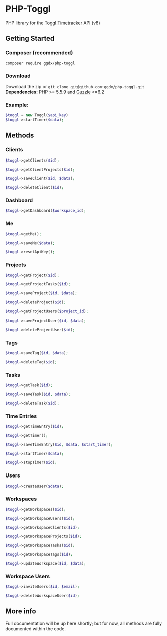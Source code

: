 # PHP-Toggl
PHP library for the [Toggl Timetracker](https://toggl.com)  API (v8)

## Getting Started
### Composer (recommended)
`composer require ggdx/php-toggl`

### Download
Download the zip or `git clone git@github.com:ggdx/php-toggl.git`
**Dependencies:** PHP >= 5.5.9 and [Guzzle](https://github.com/guzzle/guzzle) >=6.2

### Example:
```php
$toggl = new Toggl($api_key)
$toggl->startTimer($data);
```


## Methods
### Clients
```php
$toggl->getClients($id);
```
```php
$toggl->getClientProjects($id);
```
```php
$toggl->saveClient($id, $data);
```
```php
$toggl->deleteClient($id);
```

### Dashboard
```php
$toggl->getDashboard($workspace_id);
```

### Me
```php
$toggl->getMe();
```
```php
$toggl->saveMe($data);
```
```php
$toggl->resetApiKey();
```

### Projects
```php
$toggl->getProject($id);
```
```php
$toggl->getProjectTasks($id);
```
```php
$toggl->saveProject($id, $data);
```
```php
$toggl->deleteProject($id);
```
```php
$toggl->getProjectUsers($project_id);
```
```php
$toggl->saveProjectUser($id, $data);
```
```php
$toggl->deleteProjectUser($id);
```

### Tags
```php
$toggl->saveTag($id, $data);
```
```php
$toggl->deleteTag($id);
```

### Tasks
```php
$toggl->getTask($id);
```
```php
$toggl->saveTask($id, $data);
```
```php
$toggl->deleteTask($id);
```

### Time Entries
```php
$toggl->getTimeEntry($id);
```
```php
$toggl->getTimer();
```
```php
$toggl->saveTimeEntry($id, $data, $start_timer);
```
```php
$toggl->startTimer($data);
```
```php
$toggl->stopTimer($id);
```

### Users
```php
$toggl->createUser($data);
```

### Workspaces
```php
$toggl->getWorkspaces($id);
```
```php
$toggl->getWorkspaceUsers($id);
```
```php
$toggl->getWorkspaceClients($id);
```
```php
$toggl->getWorkspaceProjects($id);
```
```php
$toggl->getWorkspaceTasks($id);
```
```php
$toggl->getWorkspaceTags($id);
```
```php
$toggl->updateWorkspace($id, $data);
```

### Workspace Users
```php
$toggl->inviteUsers($id, $email);
```
```php
$toggl->deleteWorkspaceUser($id);
```

## More info
Full documentation will be up here shortly; but for now, all methods are fully documented within the code.
